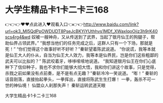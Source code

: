 # 大学生精品卡1卡二卡三168

👉👉👉♥♥点此进入♥观看入口👈👉👉http://www.baidu.com/link?url=ok3_Ml5QdPpOWDUDT8PseJcBKYiYUthhvs1MDf_XWaxIqoOiiz3h9rK40scs4rg4&wd
奴被一艘神舟，又从传送到了武界，当起了银月仙王的狗腿子，帮助仙界占领武界。”
    “我想当他们的任务完成之后，这群人只有一个下场，那就是死！”
    “你们觉得这个故事好听不好听？”秦斩望着陈武说道。
    “你说谎，我等本就是仙王大人的仆从，自当为仙王大人效力，我等本是仙界民，岂是你们这些粗鄙的武夫可以比拟的？”
    陈武咬着牙，哆哆嗦嗦地说道。
    “我知道银月仙王在你们心底种下了信仰种子，我也不求你们能够大彻大悟，我和你们讲这个故事，只是觉得，杀戮之前如果没有点前奏，是不是有点无趣？”秦斩冷冷一笑说道。
    “嘭！”
    秦斩的话音刚落，直接抬起拳头，一拳挥出，直接将陈武生生打爆！
    一拳，轰杀不可一世的神仙境！
    仙盟众人刹那失声！
    秦斩运转武道天眼

大学生精品卡1卡二卡三168
